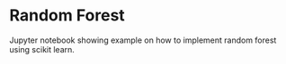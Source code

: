 # Random Forest

Jupyter notebook showing example on how to implement random forest using scikit learn.
